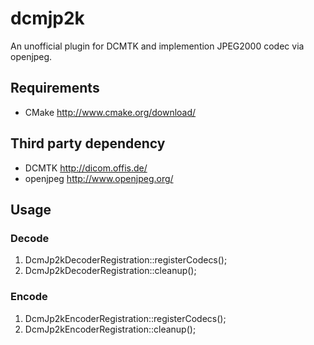 # dcmjp2k

An unofficial plugin for DCMTK and implemention JPEG2000 codec via openjpeg.

## Requirements
- CMake http://www.cmake.org/download/

## Third party dependency
- DCMTK http://dicom.offis.de/
- openjpeg http://www.openjpeg.org/


## Usage
### Decode
  
   1. DcmJp2kDecoderRegistration::registerCodecs();
   2. DcmJp2kDecoderRegistration::cleanup();

### Encode
 
   1. DcmJp2kEncoderRegistration::registerCodecs();
   2. DcmJp2kEncoderRegistration::cleanup();
